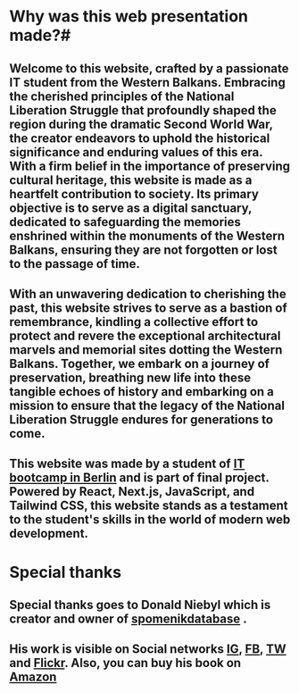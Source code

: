 # Why was this web presentation made?#

## Welcome to this website, crafted by a passionate IT student from the Western Balkans. Embracing the cherished principles of the National Liberation Struggle that profoundly shaped the region during the dramatic Second World War, the creator endeavors to uphold the historical significance and enduring values of this era. With a firm belief in the importance of preserving cultural heritage, this website is made as a heartfelt contribution to society. Its primary objective is to serve as a digital sanctuary, dedicated to safeguarding the memories enshrined within the monuments of the Western Balkans, ensuring they are not forgotten or lost to the passage of time.
## With an unwavering dedication to cherishing the past, this website strives to serve as a bastion of remembrance, kindling a collective effort to protect and revere the exceptional architectural marvels and memorial sites dotting the Western Balkans. Together, we embark on a journey of preservation, breathing new life into these tangible echoes of history and embarking on a mission to ensure that the legacy of the National Liberation Struggle endures for generations to come.


## This website was made by a student of [IT bootcamp in Berlin](https://www.spiced-academy.com/en/program/full-stack-web-development) and is part of final project. Powered by React, Next.js, JavaScript, and Tailwind CSS, this website stands as a testament to the student's skills in the world of modern web development.

# **Special thanks**
## Special thanks goes to Donald Niebyl which is creator and owner of [spomenikdatabase](https://www.spomenikdatabase.org/) .

## His work is visible on Social networks [IG](https://www.instagram.com/spomenikdatabase/), [FB](https://www.facebook.com/SpomenikDatabase), [TW](https://twitter.com/SpomenikDatabse) and [Flickr](https://www.flickr.com/photos/149875687@N06/).  Also, you can buy his book on [Amazon](https://www.amazon.com/Spomenik-Monument-Database-Donald-Niebyl/dp/0995745536/) 
